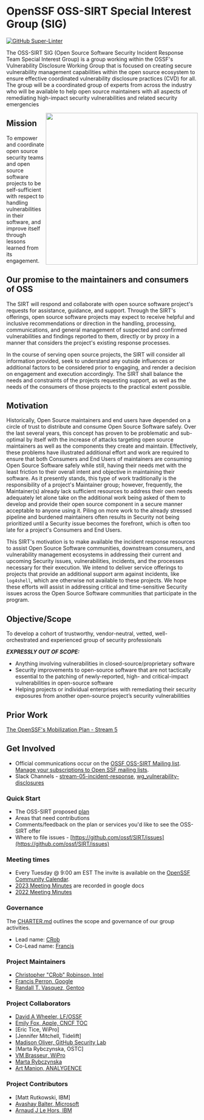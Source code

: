 <!-- markdownlint-disable MD024 -->


# OpenSSF OSS-SIRT Special Interest Group (SIG)

[![GitHub Super-Linter](https://github.com/ossf/sirt/workflows/Lint%20Code%20Base/badge.svg)](https://github.com/marketplace/actions/super-linter)

The OSS-SIRT SIG (Open Source Software Security Incident Response Team Special Interest Group) is a group working within the OSSF's Vulnerability Disclosure Working Group that is focused on creating secure vulnerability management capabilities within the open source ecosystem to ensure effective coordinated vulnerability disclosure practices (CVD) for all. The group will be a coordinated group of experts from across the industry who will be available to help
open source maintainers with all aspects of remediating high-impact security vulnerabilities and related security emergencies

<img align="right" src="https://github.com/ossf/SIRT/blob/main/plan/ossf-goose-sirt-sig.png" width="400" height="400">


## Mission

To empower and coordinate open source security teams and open source software projects to be self-sufficient with respect to handling vulnerabilities in their software, and improve itself through lessons learned from its engagement.

## Our promise to the maintainers and consumers of OSS

The SIRT will respond and collaborate with open source software project's requests for assistance, guidance, and support. Through the SIRT's offerings, open source software projects may expect to receive helpful and inclusive recommendations or direction in the handling, processing, communications, and general management of suspected and confirmed vulnerabilities and findings reported to them, directly or by proxy in a manner that considers the project's existing response processes.

In the course of serving open source projects, the SIRT will consider all information provided, seek to understand any outside influences or additional factors to be considered prior to engaging, and render a decision on engagement and execution accordingly. The SIRT shall balance the needs and constraints of the projects requesting support, as well as the needs of the consumers of those projects to the practical extent possible.

## Motivation

Historically, Open Source maintainers and end users have depended on a circle of trust to distribute and consume Open Source Software safely. Over the last several years, this concept has proven to be problematic and sub-optimal by itself with the increase of attacks targeting open source maintainers as well as the components they create and maintain. Effectively, these problems have illustrated additional effort and work are required to ensure that both Consumers and End Users of maintainers are consuming Open Source Software safely while still, having their needs met with the least friction to their overall intent and objective in maintaining their software. As it presently stands, this type of work traditionally is the responsibility of a project's Maintainer group; however, frequently, the Maintainer(s) already lack sufficient resources to address their own needs adequately let alone take on the additional work being asked of them to develop and provide their open source component in a secure manner acceptable to anyone using it. Piling on more work to the already stressed pipeline and burdened maintainers often results in Security not being prioritized until a Security issue becomes the forefront, which is often too late for a project's Consumers and End Users.

This SIRT's motivation is to make available the incident response resources to assist Open Source Software communities, downstream consumers, and vulnerability management ecosystems in addressing their current and upcoming Security issues, vulnerabilities, incidents, and the processes necessary for their execution. We intend to deliver service offerings to projects that provide an additional support arm against incidents, like `log4shell`, which are otherwise not available to these projects. We hope these efforts will assist in addressing critical and time-sensitive Security issues across the Open Source Software communities that participate in the program.

## Objective/Scope

To develop a cohort of trustworthy, vendor-neutral, vetted, well-orchestrated and experienced group of security professionals

**_EXPRESSLY OUT OF SCOPE:_**

- Anything involving vulnerabilities in closed-source/proprietary software
- Security improvements to open-source software that are not tactically essential to the
  patching of newly-reported, high- and critical-impact vulnerabilities in open-source
  software
- Helping projects or individual enterprises with remediating their security exposures
  from another open-source project’s security vulnerabilities

## Prior Work

[The OpenSSF's Mobilization Plan - Stream 5](https://8112310.fs1.hubspotusercontent-na1.net/hubfs/8112310/OpenSSF/White%20House%20OSS%20Mobilization%20Plan.pdf?hsCtaTracking=3b79d59d-e8d3-4c69-a67b-6b87b325313c%7C7a1a8b01-65ae-4bac-b97c-071dac09a2d8)


## Get Involved

- Official communications occur on the [OSSF OSS-SIRT Mailing list](https://lists.openssf.org/g/openssf-sig-osssirt/topics).  
  [Manage your subscriptions to Open SSF mailing lists](https://lists.openssf.org/g/main/subgroups).
- Slack Channels - [stream-05-incident-response](https://openssf.slack.com/messages/stream-05-vulnerability-disclosure),
  [wg_vulnerability-disclosures](https://openssf.slack.com/messages/wg_vulnerability_disclosures)

### Quick Start
- The OSS-SIRT proposed [plan](https://github.com/ossf/SIRT/tree/main/plan)
- Areas that need contributions
- Comments/feedback on the plan or services you'd like to see the OSS-SIRT offer
- Where to file issues - [https://github.com/ossf/SIRT/issues](https://github.com/ossf/SIRT/issues)

### Meeting times

- Every Tuesday @ 9:00 am EST The invite is available on the [OpenSSF Community Calendar](https://calendar.google.com/calendar?cid=czYzdm9lZmhwNWk5cGZsdGI1cTY3bmdwZXNAZ3JvdXAuY2FsZW5kYXIuZ29vZ2xlLmNvbQ).
- [2023 Meeting Minutes](https://docs.google.com/document/d/1sUZNQgU6E5lha7WH0_9YOvoegLeLTs9dv9QZj8dwjJM/edit?usp=sharing) are recorded in google docs
- [2022 Meeting Minutes](https://docs.google.com/document/d/1U9svMNW0KbIeaTKxqIhJ2GyHBn2J4iQWTYAPeY9CdOw/edit?usp=sharing)
 
### Governance
The [CHARTER.md](https://github.com/ossf/project-template/blob/main/CHARTER.md) outlines the scope and governance of our group activities.

- Lead name: [CRob](https://github.com/SecurityCRob)
- Co-Lead name: [Francis](https://github.com/u269c)

### Project Maintainers
- [Christopher "CRob" Robinson, Intel](https://github.com/SecurityCRob)
- [Francis Perron, Google](https://github.com/u269c)
- [Randall T. Vasquez, Gentoo](https://github.com/ran-dall)


### Project Collaborators
- [David A Wheeler, LF/OSSF](https://github.com/david-a-wheeler)
- [Emily Fox, Apple, CNCF TOC](https://github.com/TheFoxAtWork)
- [Eric Tice, WiPro]
- [Jennifer Mitchell, Tidelift]
- [Madison Oliver, GitHub Security Lab](https://github.com/)
- [Marta Rybczynska, OSTC]
- [VM Brasseur, WiPro](https://github.com/)
- [Marta Rybczynska](https://github.com/)
- [Art Manion, ANALYGENCE](https://github.com/zmanion)


### Project Contributors
- [Matt Rutkowski, IBM]
- [Avashay Balter, Microsoft](https://github.com/)
- [Arnaud J Le Hors, IBM](https://github.com/lehors)
